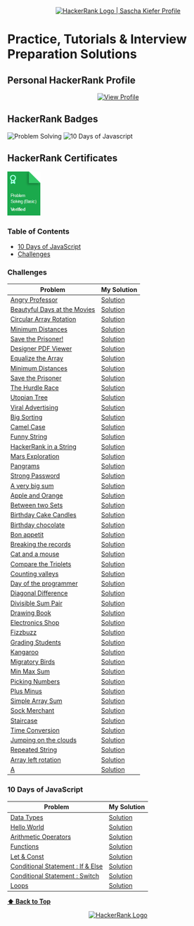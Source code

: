 <p align="center">
    <a href="https://www.hackerrank.com/sascha_kiefer">
        <img alt="HackerRank Logo | Sascha Kiefer Profile" src="https://hrcdn.net/fcore/assets/brand/typemark_60x200-7435b42d20.svg" >
    </a>
</p>

# Practice, Tutorials & Interview Preparation Solutions

## Personal HackerRank Profile
<p align="center">
    <a href="https://www.hackerrank.com/sascha_kiefer">
         <img src="image/sascha.png" alt="View Profile" width="128" title="View Profile">
    </a>
</p>

## HackerRank Badges
![Problem Solving](badges/problemSolving.png)
![10 Days of Javascript](10daysOfJs.png)

## HackerRank Certificates

<a href="certificates/problemSolving.png">
    <img src="certificates/problemLink.png" alt="Problem Solving (Basic) Certificate" height="100">
</a>

### Table of Contents

* [10 Days of JavaScript](#10-days-of-javascript)
* [Challenges](#Challenges)


### Challenges

| Problem | My Solution |
| ------- | ----------- |
| [Angry Professor](https://www.hackerrank.com/challenges/angry-professor/problem)|[Solution](https://github.com/saschaki/hackerRank/blob/master/problem-solving/implementation/angry-professor.js) |
|[Beautyful Days at the Movies](https://www.hackerrank.com/challenges/beautiful-days-at-the-movies/problem) | [Solution](https://github.com/saschaki/hackerRank/blob/master/problem-solving/implementation/beautyful-days-at-the-movies.js)|
| [Circular Array Rotation](https://www.hackerrank.com/challenges/circular-array-rotation/problem) |[Solution](https://github.com/saschaki/hackerRank/blob/master/problem-solving/implementation/circular-array-rotation.js) |
[Minimum Distances](https://www.hackerrank.com/challenges/minimum-distances/problem) |[Solution](https://github.com/saschaki/hackerRank/blob/master/problem-solving/implementation/minimum-distances.js) |
|[Save the Prisoner!](https://www.hackerrank.com/challenges/save-the-prisoner/problem) | [Solution](https://github.com/saschaki/hackerRank/blob/master/problem-solving/implementation/save-the-prisoner.js)|
|[Designer PDF Viewer](https://www.hackerrank.com/challenges/designer-pdf-viewer/problem) | [Solution](https://github.com/saschaki/hackerRank/blob/master/problem-solving/implementation/designer-pdf-viewer.js)|
|[Equalize the Array](https://www.hackerrank.com/challenges/equality-in-a-array/problem) | [Solution](https://github.com/saschaki/hackerRank/blob/master/problem-solving/implementation/equalize-the-array.js)|
|[Minimum Distances](https://www.hackerrank.com/challenges/minimum-distances/problem) | [Solution](https://github.com/saschaki/hackerRank/blob/master/problem-solving/implementation/minimum-distances.js)|
|[Save the Prisoner]( https://www.hackerrank.com/challenges/save-the-prisoner/problem) | [Solution](https://github.com/saschaki/hackerRank/blob/master/problem-solving/implementation/save-the-prisoner.js)|
|[The Hurdle Race](https://www.hackerrank.com/challenges/the-hurdle-race/problem) | [Solution](https://github.com/saschaki/hackerRank/blob/master/problem-solving/implementation/the-hurdle-race.js)|
|[Utopian Tree](https://www.hackerrank.com/challenges/utopian-tree/problem) | [Solution](https://github.com/saschaki/hackerRank/blob/master/problem-solving/implementation/utopian-tree.js)|
|[Viral Advertising](https://www.hackerrank.com/challenges/strange-advertising/problem) | [Solution](https://github.com/saschaki/hackerRank/blob/master/problem-solving/implementation/viral-advertising.js)|
|[Big Sorting](https://www.hackerrank.com/challenges/big-sorting/problem) | [Solution](https://github.com/saschaki/hackerRank/blob/master/problem-solving/sorting/big-sorting.js)|
|[Camel Case](https://www.hackerrank.com/challenges/camelcase/problem) | [Solution](https://github.com/saschaki/hackerRank/blob/master/problem-solving/strings/camelCase.js)|
|[Funny String](https://www.hackerrank.com/challenges/funny-string/problem) | [Solution](https://github.com/saschaki/hackerRank/blob/master/problem-solving/strings/funny-string.js)|
|[HackerRank in a String](https://www.hackerrank.com/challenges/hackerrank-in-a-string/problem) | [Solution](https://github.com/saschaki/hackerRank/blob/master/problem-solving/strings/hackerRank-in-a-string.js)|
|[Mars Exploration](https://www.hackerrank.com/challenges/mars-exploration/problem) | [Solution](https://github.com/saschaki/hackerRank/blob/master/problem-solving/strings/mars-exploration.js)|
|[Pangrams](https://www.hackerrank.com/challenges/pangrams/problem) | [Solution](https://github.com/saschaki/hackerRank/blob/master/problem-solving/strings/pangrams.js)|
|[Strong Password](https://www.hackerrank.com/challenges/strong-password/problem) | [Solution](https://github.com/saschaki/hackerRank/blob/master/problem-solving/strings/strong-password.js)|
|[A very big sum](https://www.hackerrank.com/challenges/a-very-big-sum/problem) | [Solution](https://github.com/saschaki/hackerRank/blob/master/problem-solving/warmup/a-very-big-sum.js)|
|[Apple and Orange](https://www.hackerrank.com/challenges/apple-and-orange/problem) | [Solution](https://github.com/saschaki/hackerRank/blob/master/problem-solving/warmup/apple-and-orange.js)|
|[Between two Sets](https://www.hackerrank.com/challenges/between-two-sets/problem) | [Solution](https://github.com/saschaki/hackerRank/blob/master/problem-solving/warmup/between-two-sets.js)|
|[Birthday Cake Candles](https://www.hackerrank.com/challenges/birthday-cake-candles/problem) | [Solution](https://github.com/saschaki/hackerRank/blob/master/problem-solving/warmup/birthday-cake-candles.js)|
|[Birthday chocolate](https://www.hackerrank.com/challenges/the-birthday-bar/problem) | [Solution](https://github.com/saschaki/hackerRank/blob/master/problem-solving/warmup/birthday-chocolate.js)|
|[Bon appetit](https://www.hackerrank.com/challenges/bon-appetit/problem) | [Solution](https://github.com/saschaki/hackerRank/blob/master/problem-solving/warmup/bon-appetit.js)|
|[Breaking the records](https://www.hackerrank.com/challenges/breaking-best-and-worst-records/problem) | [Solution](https://github.com/saschaki/hackerRank/blob/master/problem-solving/warmup/breaking-the-records.js)|
|[Cat and a mouse](https://www.hackerrank.com/challenges/cats-and-a-mouse/problem) | [Solution](https://github.com/saschaki/hackerRank/blob/master/problem-solving/warmup/cat-and-a-mouse.js)|
|[Compare the Triplets](https://www.hackerrank.com/challenges/compare-the-triplets/problem) | [Solution](https://github.com/saschaki/hackerRank/blob/master/problem-solving/warmup/compare-the-triplets.js)|
|[Counting valleys](https://www.hackerrank.com/challenges/counting-valleys/problem) | [Solution](https://github.com/saschaki/hackerRank/blob/master/problem-solving/warmup/counting-valleys.js)|
|[Day of the programmer](https://www.hackerrank.com/challenges/day-of-the-programmer/problem) | [Solution](https://github.com/saschaki/hackerRank/blob/master/problem-solving/warmup/day-of-the-programmer.js)|
|[Diagonal Difference](https://www.hackerrank.com/challenges/diagonal-difference/problem) | [Solution](https://github.com/saschaki/hackerRank/blob/master/problem-solving/warmup/diagonal-difference.js)|
|[Divisible Sum Pair](https://www.hackerrank.com/challenges/divisible-sum-pairs/problem) | [Solution](https://github.com/saschaki/hackerRank/blob/master/problem-solving/warmup/divisible-sum-pair.js)|
|[Drawing Book](https://www.hackerrank.com/challenges/drawing-book/problem) | [Solution](https://github.com/saschaki/hackerRank/blob/master/problem-solving/warmup/drawing-book.js)|
|[Electronics Shop](https://www.hackerrank.com/challenges/electronics-shop/problem) | [Solution](https://github.com/saschaki/hackerRank/blob/master/problem-solving/warmup/electronics-shop.js)|
|[Fizzbuzz](#) | [Solution](https://github.com/saschaki/hackerRank/blob/master/problem-solving/warmup/fizzbuzz.js)|
|[Grading Students](https://www.hackerrank.com/challenges/grading/problem) | [Solution](https://github.com/saschaki/hackerRank/blob/master/problem-solving/warmup/grading-students.js)|
|[Kangaroo](https://www.hackerrank.com/challenges/kangaroo/problem) | [Solution](https://github.com/saschaki/hackerRank/blob/master/problem-solving/warmup/kangaroo.js)|
|[Migratory Birds](https://www.hackerrank.com/challenges/migratory-birds/problem) | [Solution](https://github.com/saschaki/hackerRank/blob/master/problem-solving/warmup/migratory-birds.js)|
|[Min Max Sum](https://www.hackerrank.com/challenges/mini-max-sum/problem) | [Solution](https://github.com/saschaki/hackerRank/blob/master/problem-solving/warmup/min-max-sum.js)|
|[Picking Numbers](https://www.hackerrank.com/challenges/picking-numbers/problem) | [Solution](https://github.com/saschaki/hackerRank/blob/master/problem-solving/warmup/picking-numbers.js)|
|[Plus Minus](https://www.hackerrank.com/challenges/plus-minus/problem) | [Solution](https://github.com/saschaki/hackerRank/blob/master/problem-solving/warmup/plus-minus.js)|
|[Simple Array Sum](https://www.hackerrank.com/challenges/simple-array-sum/problem) | [Solution](https://github.com/saschaki/hackerRank/blob/master/problem-solving/warmup/simple-array-sum.js)|
|[Sock Merchant](https://www.hackerrank.com/challenges/sock-merchant/problem) | [Solution](https://github.com/saschaki/hackerRank/blob/master/problem-solving/warmup/sock-merchant.js)|
|[Staircase](https://www.hackerrank.com/challenges/staircase/problem) | [Solution](https://github.com/saschaki/hackerRank/blob/master/problem-solving/warmup/staircase.js)|
|[Time Conversion](https://www.hackerrank.com/challenges/time-conversion/problem) | [Solution](https://github.com/saschaki/hackerRank/blob/master/problem-solving/warmup/time-conversion.js)|
|[Jumping on the clouds](https://www.hackerrank.com/challenges/jumping-on-the-clouds/problem) | [Solution](https://github.com/saschaki/hackerRank/blob/master/interview-preparation-kit/jumping-on-the-clouds.js)|
|[Repeated String](https://www.hackerrank.com/challenges/repeated-string/problem) | [Solution](https://github.com/saschaki/hackerRank/blob/master/interview-preparation-kit/repeated-string.js)|
|[Array left rotation](https://www.hackerrank.com/challenges/ctci-array-left-rotation/problem) | [Solution](https://github.com/saschaki/hackerRank/blob/master/arrays/arrays-left-rotation.js)|
|[A](a) | [Solution](b)|

### 10 Days of JavaScript

| Problem | My Solution |
| ------- | ----------- |
| [Data Types](https://www.hackerrank.com/challenges/js10-data-types/problem)|[Solution](https://github.com/saschaki/hackerRank/blob/master/10-days-of-javascript/day00/dataTypes.js) |
| [Hello World](https://www.hackerrank.com/challenges/js10-hello-world/problem)|[Solution](https://github.com/saschaki/hackerRank/blob/master/10-days-of-javascript/day00/helloWorld.js) |
| [Arithmetic Operators](https://www.hackerrank.com/challenges/js10-arithmetic-operators/problem)|[Solution](https://github.com/saschaki/hackerRank/blob/master/10-days-of-javascript/day01/arithmeticOperators.js) |
| [Functions](https://www.hackerrank.com/challenges/js10-function/problem)|[Solution](https://github.com/saschaki/hackerRank/blob/master/10-days-of-javascript/day01/functions.js) |
| [Let & Const](https://www.hackerrank.com/challenges/js10-let-and-const/problem)|[Solution](https://github.com/saschaki/hackerRank/blob/master/10-days-of-javascript/day02/conditionalStatementsIfElse.js) |
| [Conditional Statement : If & Else](https://www.hackerrank.com/challenges/js10-if-else/problem)|[Solution](https://github.com/saschaki/hackerRank/blob/master/10-days-of-javascript/day02/conditionalStatementsIfElse.js) |
| [Conditional Statement : Switch](https://www.hackerrank.com/challenges/js10-switch/problem)|[Solution](https://github.com/saschaki/hackerRank/blob/master/10-days-of-javascript/day02/conditionalStatementsSwitch.js) |
| [Loops](https://www.hackerrank.com/challenges/js10-loops/problem)|[Solution](https://github.com/saschaki/hackerRank/blob/master/10-days-of-javascript/day02/loops.js) |


**[⬆ Back to Top](#table-of-contents)**

<p align="center">
    <a href="https://www.hackerrank.com/sascha_kiefer">
        <img alt="HackerRank Logo" src="https://hrcdn.net/fcore/assets/brand/h_mark_sm-966d2b45e3.svg">
    </a>
</p>




 
